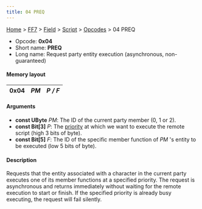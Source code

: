 ```yaml
---
title: 04 PREQ
---
```


[Home](/Main%20Page.md) > [FF7](/FF7.md) > [Field](/FF7/Field.md) > [Script](/FF7/Field/Script.md) > [Opcodes](/FF7/Field/Script/Opcodes.md) > 04 PREQ

-   Opcode: **0x04**
-   Short name: **PREQ**
-   Long name: Request party entity execution (asynchronous,
    non-guaranteed)

#### Memory layout

| 0x04 | *PM* | *P / F* |
|------|------|---------|

#### Arguments

-   **const UByte** *PM*: The ID of the current party member (0, 1 or
    2).
-   **const Bit\[3\]** *P*: The [priority][] at which we want to execute
    the remote script (high 3 bits of byte).
-   **const Bit\[5\]** *F*: The ID of the specific member function of
    *PM* 's entity to be executed (low 5 bits of byte).

#### Description

Requests that the entity associated with a character in the current
party executes one of its member functions at a specified priority. The
request is asynchronous and returns immediately without waiting for the
remote execution to start or finish. If the specified priority is
already busy executing, the request will fail silently.

  [priority]: /FF7/Field/Script/Priorities.md "wikilink"
